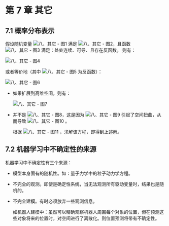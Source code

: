 # 第 7 章 其它

## 7.1 概率分布表示

假设随机变量 ![八、其它 - 图1](https://gitee.com/wugenqiang/PictureBed/raw/master/NoteBook/20200619124557.svg) 满足 ![八、其它 - 图2](https://gitee.com/wugenqiang/PictureBed/raw/master/NoteBook/20200619124601.svg)，且函数 ![八、其它 - 图3](https://gitee.com/wugenqiang/PictureBed/raw/master/NoteBook/20200619124607.svg) 满足：处处连续、可导、且存在反函数。 则有：

![八、其它 - 图4](https://gitee.com/wugenqiang/PictureBed/raw/master/NoteBook/20200619124624.svg)

或者等价地（其中 ![八、其它 - 图5](https://gitee.com/wugenqiang/PictureBed/raw/master/NoteBook/20200619124713.svg) 为反函数）：

![八、其它 - 图6](https://gitee.com/wugenqiang/PictureBed/raw/master/NoteBook/20200619124726.svg)

- 如果扩展到高维空间，则有：

  ![八、其它 - 图7](https://gitee.com/wugenqiang/PictureBed/raw/master/NoteBook/20200619124738.svg)

- 并不是 ![八、其它 - 图8](https://gitee.com/wugenqiang/PictureBed/raw/master/NoteBook/20200619124749.svg)，这是因为 ![八、其它 - 图9](https://gitee.com/wugenqiang/PictureBed/raw/master/NoteBook/20200619124752.svg) 引起了空间扭曲，从而导致 ![八、其它 - 图10](https://gitee.com/wugenqiang/PictureBed/raw/master/NoteBook/20200619124758.svg) 。

  根据 ![八、其它 - 图11](https://gitee.com/wugenqiang/PictureBed/raw/master/NoteBook/20200619124807.svg) ，求解该方程，即得到上述解。

## 7.2 机器学习中不确定性的来源

机器学习中不确定性有三个来源：

- 模型本身固有的随机性。如：量子力学中的粒子动力学方程。

- 不完全的观测。即使是确定性系统，当无法观测所有驱动变量时，结果也是随机的。

- 不完全建模。有时必须放弃一些观测信息。

  如机器人建模中：虽然可以精确观察机器人周围每个对象的位置，但在预测这些对象将来的位置时，对空间进行了离散化。则位置预测将带有不确定性。